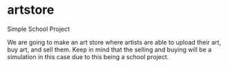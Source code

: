 # artstore
 Simple School Project

We are going to make an art store where artists are able to upload their art, buy art, and sell them. Keep in mind that the selling and buying will be a simulation in this case due to this being a school project. 

